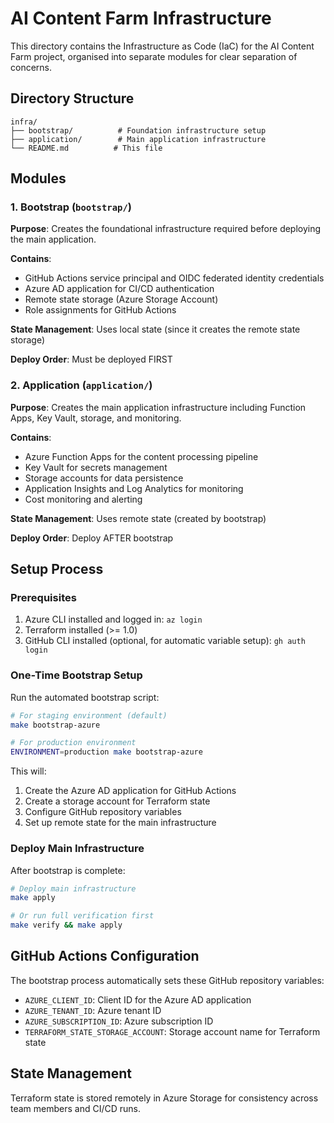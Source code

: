 # AI Content Farm Infrastructure

This directory contains the Infrastructure as Code (IaC) for the AI Content Farm project, organised into separate modules for clear separation of concerns.

## Directory Structure

```
infra/
├── bootstrap/          # Foundation infrastructure setup
├── application/        # Main application infrastructure
└── README.md          # This file
```

## Modules

### 1. Bootstrap (`bootstrap/`)
**Purpose**: Creates the foundational infrastructure required before deploying the main application.

**Contains**:
- GitHub Actions service principal and OIDC federated identity credentials
- Azure AD application for CI/CD authentication
- Remote state storage (Azure Storage Account)
- Role assignments for GitHub Actions

**State Management**: Uses local state (since it creates the remote state storage)

**Deploy Order**: Must be deployed FIRST

### 2. Application (`application/`)
**Purpose**: Creates the main application infrastructure including Function Apps, Key Vault, storage, and monitoring.

**Contains**:
- Azure Function Apps for the content processing pipeline
- Key Vault for secrets management
- Storage accounts for data persistence
- Application Insights and Log Analytics for monitoring
- Cost monitoring and alerting

**State Management**: Uses remote state (created by bootstrap)

**Deploy Order**: Deploy AFTER bootstrap

## Setup Process

### Prerequisites

1. Azure CLI installed and logged in: `az login`
2. Terraform installed (>= 1.0)
3. GitHub CLI installed (optional, for automatic variable setup): `gh auth login`

### One-Time Bootstrap Setup

Run the automated bootstrap script:

```bash
# For staging environment (default)
make bootstrap-azure

# For production environment
ENVIRONMENT=production make bootstrap-azure
```

This will:
1. Create the Azure AD application for GitHub Actions
2. Create a storage account for Terraform state
3. Configure GitHub repository variables
4. Set up remote state for the main infrastructure

### Deploy Main Infrastructure

After bootstrap is complete:

```bash
# Deploy main infrastructure
make apply

# Or run full verification first
make verify && make apply
```

## GitHub Actions Configuration

The bootstrap process automatically sets these GitHub repository variables:

- `AZURE_CLIENT_ID`: Client ID for the Azure AD application
- `AZURE_TENANT_ID`: Azure tenant ID
- `AZURE_SUBSCRIPTION_ID`: Azure subscription ID
- `TERRAFORM_STATE_STORAGE_ACCOUNT`: Storage account name for Terraform state

## State Management

Terraform state is stored remotely in Azure Storage for consistency across team members and CI/CD runs.
